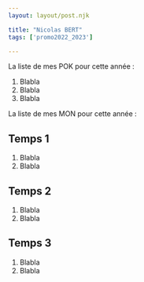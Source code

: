 ```yaml
---
layout: layout/post.njk

title: "Nicolas BERT"
tags: ['promo2022_2023']

---
```


La liste de mes POK pour cette année :

1. Blabla
2. Blabla
3. Blabla



La liste de mes MON pour cette année :

## Temps 1

1. Blabla
2. Blabla

## Temps 2

1. Blabla
2. Blabla

## Temps 3

1. Blabla
2. Blabla
